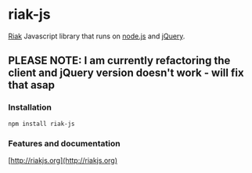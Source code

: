 # riak-js

[Riak](http://riak.basho.com) Javascript library that runs on [node.js](http://nodejs.org/) and [jQuery](http://jquery.com/).

## PLEASE NOTE: I am currently refactoring the client and jQuery version doesn't work - will fix that asap

### Installation

    npm install riak-js

### Features and documentation

[http://riakjs.org](http://riakjs.org)